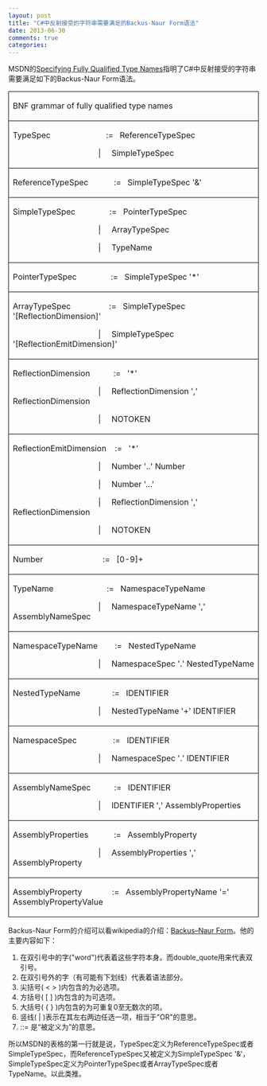 ```yaml
---
layout: post
title: "C#中反射接受的字符串需要满足的Backus-Naur Form语法"
date: 2013-06-30
comments: true
categories: 
---
```

<p>MSDN的<a href="http://msdn.microsoft.com/en-us/library/yfsftwz6%28v=vs.110%29.aspx">Specifying Fully Qualified Type Names</a>指明了C#中反射接受的字符串需要满足如下的Backus-Naur Form语法。</p>
<table>
<tbody>
<tr>
<td style="border-color: #000000; border-style: solid; border-width: 1px;">
<p>BNF grammar of fully qualified type names</p>
</td>
</tr>
<tr>
<td style="border-color: #000000; border-style: solid; border-width: 1px;">
<p>TypeSpec&nbsp;&nbsp;&nbsp;&nbsp;&nbsp;&nbsp;&nbsp;&nbsp;&nbsp;&nbsp;&nbsp;&nbsp;&nbsp;&nbsp;&nbsp;&nbsp;&nbsp;&nbsp;&nbsp;&nbsp;&nbsp;&nbsp;&nbsp;&nbsp;&nbsp; :=&nbsp;&nbsp; ReferenceTypeSpec</p>
<p>&nbsp;&nbsp;&nbsp;&nbsp;&nbsp;&nbsp;&nbsp;&nbsp;&nbsp;&nbsp;&nbsp;&nbsp;&nbsp;&nbsp;&nbsp;&nbsp;&nbsp;&nbsp;&nbsp;&nbsp;&nbsp;&nbsp;&nbsp;&nbsp;&nbsp;&nbsp;&nbsp;&nbsp;&nbsp;&nbsp;&nbsp;&nbsp;&nbsp;&nbsp;&nbsp;&nbsp;&nbsp;&nbsp;&nbsp; |&nbsp;&nbsp;&nbsp;&nbsp; SimpleTypeSpec</p>
</td>
</tr>
<tr>
<td style="border-color: #000000; border-style: solid; border-width: 1px;">
<p>ReferenceTypeSpec&nbsp;&nbsp;&nbsp;&nbsp;&nbsp;&nbsp;&nbsp;&nbsp;&nbsp;&nbsp;&nbsp; :=&nbsp;&nbsp; SimpleTypeSpec '&amp;'</p>
</td>
</tr>
<tr>
<td style="border-color: #000000; border-style: solid; border-width: 1px;">
<p>SimpleTypeSpec&nbsp;&nbsp;&nbsp;&nbsp;&nbsp;&nbsp;&nbsp;&nbsp;&nbsp;&nbsp;&nbsp;&nbsp;&nbsp;&nbsp;&nbsp; :=&nbsp;&nbsp; PointerTypeSpec</p>
<p>&nbsp;&nbsp;&nbsp;&nbsp;&nbsp;&nbsp;&nbsp;&nbsp;&nbsp;&nbsp;&nbsp;&nbsp;&nbsp;&nbsp;&nbsp;&nbsp;&nbsp;&nbsp;&nbsp;&nbsp;&nbsp;&nbsp;&nbsp;&nbsp;&nbsp;&nbsp;&nbsp;&nbsp;&nbsp;&nbsp;&nbsp;&nbsp;&nbsp;&nbsp;&nbsp;&nbsp;&nbsp;&nbsp;&nbsp; |&nbsp;&nbsp;&nbsp;&nbsp; ArrayTypeSpec</p>
<p>&nbsp;&nbsp;&nbsp;&nbsp;&nbsp;&nbsp;&nbsp;&nbsp;&nbsp;&nbsp;&nbsp;&nbsp;&nbsp;&nbsp;&nbsp;&nbsp;&nbsp;&nbsp;&nbsp;&nbsp;&nbsp;&nbsp;&nbsp;&nbsp;&nbsp;&nbsp;&nbsp;&nbsp;&nbsp;&nbsp;&nbsp;&nbsp;&nbsp;&nbsp;&nbsp;&nbsp;&nbsp;&nbsp;&nbsp; |&nbsp;&nbsp;&nbsp;&nbsp; TypeName</p>
</td>
</tr>
<tr>
<td style="border-color: #000000; border-style: solid; border-width: 1px;">
<p>PointerTypeSpec&nbsp;&nbsp;&nbsp;&nbsp;&nbsp;&nbsp;&nbsp;&nbsp;&nbsp;&nbsp;&nbsp;&nbsp;&nbsp;&nbsp;&nbsp; :=&nbsp;&nbsp; SimpleTypeSpec '*'</p>
</td>
</tr>
<tr>
<td style="border-color: #000000; border-style: solid; border-width: 1px;">
<p>ArrayTypeSpec&nbsp;&nbsp;&nbsp;&nbsp;&nbsp;&nbsp;&nbsp;&nbsp;&nbsp;&nbsp;&nbsp;&nbsp;&nbsp;&nbsp;&nbsp;&nbsp;&nbsp; :=&nbsp;&nbsp; SimpleTypeSpec '[ReflectionDimension]'</p>
<p>&nbsp;&nbsp;&nbsp;&nbsp;&nbsp;&nbsp;&nbsp;&nbsp;&nbsp;&nbsp;&nbsp;&nbsp;&nbsp;&nbsp;&nbsp;&nbsp;&nbsp;&nbsp;&nbsp;&nbsp;&nbsp;&nbsp;&nbsp;&nbsp;&nbsp;&nbsp;&nbsp;&nbsp;&nbsp;&nbsp;&nbsp;&nbsp;&nbsp;&nbsp;&nbsp;&nbsp;&nbsp;&nbsp;&nbsp; |&nbsp;&nbsp;&nbsp;&nbsp; SimpleTypeSpec '[ReflectionEmitDimension]'</p>
</td>
</tr>
<tr>
<td style="border-color: #000000; border-style: solid; border-width: 1px;">
<p>ReflectionDimension&nbsp;&nbsp;&nbsp;&nbsp;&nbsp;&nbsp;&nbsp;&nbsp;&nbsp;&nbsp; :=&nbsp;&nbsp; '*'</p>
<p>&nbsp;&nbsp;&nbsp;&nbsp;&nbsp;&nbsp;&nbsp;&nbsp;&nbsp;&nbsp;&nbsp;&nbsp;&nbsp;&nbsp;&nbsp;&nbsp;&nbsp;&nbsp;&nbsp;&nbsp;&nbsp;&nbsp;&nbsp;&nbsp;&nbsp;&nbsp;&nbsp;&nbsp;&nbsp;&nbsp;&nbsp;&nbsp;&nbsp;&nbsp;&nbsp;&nbsp;&nbsp;&nbsp;&nbsp; |&nbsp;&nbsp;&nbsp;&nbsp; ReflectionDimension ',' ReflectionDimension</p>
<p>&nbsp;&nbsp;&nbsp;&nbsp;&nbsp;&nbsp;&nbsp;&nbsp;&nbsp;&nbsp;&nbsp;&nbsp;&nbsp;&nbsp;&nbsp;&nbsp;&nbsp;&nbsp;&nbsp;&nbsp;&nbsp;&nbsp;&nbsp;&nbsp;&nbsp;&nbsp;&nbsp;&nbsp;&nbsp;&nbsp;&nbsp;&nbsp;&nbsp;&nbsp;&nbsp;&nbsp;&nbsp;&nbsp;&nbsp; |&nbsp;&nbsp;&nbsp;&nbsp; NOTOKEN</p>
</td>
</tr>
<tr>
<td style="border-color: #000000; border-style: solid; border-width: 1px;">
<p>ReflectionEmitDimension&nbsp;&nbsp;&nbsp; :=&nbsp;&nbsp; '*'</p>
<p>&nbsp;&nbsp;&nbsp;&nbsp;&nbsp;&nbsp;&nbsp;&nbsp;&nbsp;&nbsp;&nbsp;&nbsp;&nbsp;&nbsp;&nbsp;&nbsp;&nbsp;&nbsp;&nbsp;&nbsp;&nbsp;&nbsp;&nbsp;&nbsp;&nbsp;&nbsp;&nbsp;&nbsp;&nbsp;&nbsp;&nbsp;&nbsp;&nbsp;&nbsp;&nbsp;&nbsp;&nbsp;&nbsp;&nbsp; |&nbsp;&nbsp;&nbsp;&nbsp; Number '..' Number</p>
<p>&nbsp;&nbsp;&nbsp;&nbsp;&nbsp;&nbsp;&nbsp;&nbsp;&nbsp;&nbsp;&nbsp;&nbsp;&nbsp;&nbsp;&nbsp;&nbsp;&nbsp;&nbsp;&nbsp;&nbsp;&nbsp;&nbsp;&nbsp;&nbsp;&nbsp;&nbsp;&nbsp;&nbsp;&nbsp;&nbsp;&nbsp;&nbsp;&nbsp;&nbsp;&nbsp;&nbsp;&nbsp;&nbsp;&nbsp; |&nbsp;&nbsp;&nbsp;&nbsp; Number '&hellip;'</p>
<p>&nbsp;&nbsp;&nbsp;&nbsp;&nbsp;&nbsp;&nbsp;&nbsp;&nbsp;&nbsp;&nbsp;&nbsp;&nbsp;&nbsp;&nbsp;&nbsp;&nbsp;&nbsp;&nbsp;&nbsp;&nbsp;&nbsp;&nbsp;&nbsp;&nbsp;&nbsp;&nbsp;&nbsp;&nbsp;&nbsp;&nbsp;&nbsp;&nbsp;&nbsp;&nbsp;&nbsp;&nbsp;&nbsp;&nbsp; |&nbsp;&nbsp;&nbsp;&nbsp; ReflectionDimension ',' ReflectionDimension</p>
<p>&nbsp;&nbsp;&nbsp;&nbsp;&nbsp;&nbsp;&nbsp;&nbsp;&nbsp;&nbsp;&nbsp;&nbsp;&nbsp;&nbsp;&nbsp;&nbsp;&nbsp;&nbsp;&nbsp;&nbsp;&nbsp;&nbsp;&nbsp;&nbsp;&nbsp;&nbsp;&nbsp;&nbsp;&nbsp;&nbsp;&nbsp;&nbsp;&nbsp;&nbsp;&nbsp;&nbsp;&nbsp;&nbsp;&nbsp; |&nbsp;&nbsp;&nbsp;&nbsp; NOTOKEN</p>
</td>
</tr>
<tr>
<td style="border-color: #000000; border-style: solid; border-width: 1px;">
<p>Number&nbsp;&nbsp;&nbsp;&nbsp;&nbsp;&nbsp;&nbsp;&nbsp;&nbsp;&nbsp;&nbsp;&nbsp;&nbsp;&nbsp;&nbsp;&nbsp;&nbsp;&nbsp;&nbsp;&nbsp;&nbsp;&nbsp;&nbsp;&nbsp;&nbsp;&nbsp;&nbsp; :=&nbsp;&nbsp; [0-9]+</p>
</td>
</tr>
<tr>
<td style="border-color: #000000; border-style: solid; border-width: 1px;">
<p>TypeName&nbsp;&nbsp;&nbsp;&nbsp;&nbsp;&nbsp;&nbsp;&nbsp;&nbsp;&nbsp;&nbsp;&nbsp;&nbsp;&nbsp;&nbsp;&nbsp;&nbsp;&nbsp;&nbsp;&nbsp;&nbsp;&nbsp;&nbsp;&nbsp; :=&nbsp;&nbsp; NamespaceTypeName</p>
<p>&nbsp;&nbsp;&nbsp;&nbsp;&nbsp;&nbsp;&nbsp;&nbsp;&nbsp;&nbsp;&nbsp;&nbsp;&nbsp;&nbsp;&nbsp;&nbsp;&nbsp;&nbsp;&nbsp;&nbsp;&nbsp;&nbsp;&nbsp;&nbsp;&nbsp;&nbsp;&nbsp;&nbsp;&nbsp;&nbsp;&nbsp;&nbsp;&nbsp;&nbsp;&nbsp;&nbsp;&nbsp;&nbsp;&nbsp; |&nbsp;&nbsp;&nbsp;&nbsp; NamespaceTypeName ',' AssemblyNameSpec</p>
</td>
</tr>
<tr>
<td style="border-color: #000000; border-style: solid; border-width: 1px;">
<p>NamespaceTypeName&nbsp;&nbsp;&nbsp;&nbsp;&nbsp;&nbsp;&nbsp; :=&nbsp;&nbsp; NestedTypeName</p>
<p>&nbsp;&nbsp;&nbsp;&nbsp;&nbsp;&nbsp;&nbsp;&nbsp;&nbsp;&nbsp;&nbsp;&nbsp;&nbsp;&nbsp;&nbsp;&nbsp;&nbsp;&nbsp;&nbsp;&nbsp;&nbsp;&nbsp;&nbsp;&nbsp;&nbsp;&nbsp;&nbsp;&nbsp;&nbsp;&nbsp;&nbsp;&nbsp;&nbsp;&nbsp;&nbsp;&nbsp;&nbsp;&nbsp;&nbsp; |&nbsp;&nbsp;&nbsp;&nbsp; NamespaceSpec '.' NestedTypeName</p>
</td>
</tr>
<tr>
<td style="border-color: #000000; border-style: solid; border-width: 1px;">
<p>NestedTypeName&nbsp;&nbsp;&nbsp;&nbsp;&nbsp;&nbsp;&nbsp;&nbsp;&nbsp;&nbsp;&nbsp;&nbsp;&nbsp;&nbsp; :=&nbsp;&nbsp; IDENTIFIER</p>
<p>&nbsp;&nbsp;&nbsp;&nbsp;&nbsp;&nbsp;&nbsp;&nbsp;&nbsp;&nbsp;&nbsp;&nbsp;&nbsp;&nbsp;&nbsp;&nbsp;&nbsp;&nbsp;&nbsp;&nbsp;&nbsp;&nbsp;&nbsp;&nbsp;&nbsp;&nbsp;&nbsp;&nbsp;&nbsp;&nbsp;&nbsp;&nbsp;&nbsp;&nbsp;&nbsp;&nbsp;&nbsp;&nbsp;&nbsp; |&nbsp;&nbsp;&nbsp;&nbsp; NestedTypeName '+' IDENTIFIER</p>
</td>
</tr>
<tr>
<td style="border-color: #000000; border-style: solid; border-width: 1px;">
<p>NamespaceSpec&nbsp;&nbsp;&nbsp;&nbsp;&nbsp;&nbsp;&nbsp;&nbsp;&nbsp;&nbsp;&nbsp;&nbsp;&nbsp;&nbsp;&nbsp;&nbsp; :=&nbsp;&nbsp; IDENTIFIER</p>
<p>&nbsp;&nbsp;&nbsp;&nbsp;&nbsp;&nbsp;&nbsp;&nbsp;&nbsp;&nbsp;&nbsp;&nbsp;&nbsp;&nbsp;&nbsp;&nbsp;&nbsp;&nbsp;&nbsp;&nbsp;&nbsp;&nbsp;&nbsp;&nbsp;&nbsp;&nbsp;&nbsp;&nbsp;&nbsp;&nbsp;&nbsp;&nbsp;&nbsp;&nbsp;&nbsp;&nbsp;&nbsp;&nbsp;&nbsp; |&nbsp;&nbsp;&nbsp;&nbsp; NamespaceSpec '.' IDENTIFIER</p>
</td>
</tr>
<tr>
<td style="border-color: #000000; border-style: solid; border-width: 1px;">
<p>AssemblyNameSpec&nbsp;&nbsp;&nbsp;&nbsp;&nbsp;&nbsp;&nbsp;&nbsp;&nbsp;&nbsp; :=&nbsp;&nbsp; IDENTIFIER</p>
<p>&nbsp;&nbsp;&nbsp;&nbsp;&nbsp;&nbsp;&nbsp;&nbsp;&nbsp;&nbsp;&nbsp;&nbsp;&nbsp;&nbsp;&nbsp;&nbsp;&nbsp;&nbsp;&nbsp;&nbsp;&nbsp;&nbsp;&nbsp;&nbsp;&nbsp;&nbsp;&nbsp;&nbsp;&nbsp;&nbsp;&nbsp;&nbsp;&nbsp;&nbsp;&nbsp;&nbsp;&nbsp;&nbsp;&nbsp; |&nbsp;&nbsp;&nbsp;&nbsp; IDENTIFIER ',' AssemblyProperties</p>
</td>
</tr>
<tr>
<td style="border-color: #000000; border-style: solid; border-width: 1px;">
<p>AssemblyProperties&nbsp;&nbsp;&nbsp;&nbsp;&nbsp;&nbsp;&nbsp;&nbsp;&nbsp;&nbsp;&nbsp; :=&nbsp;&nbsp; AssemblyProperty</p>
<p>&nbsp;&nbsp;&nbsp;&nbsp;&nbsp;&nbsp;&nbsp;&nbsp;&nbsp;&nbsp;&nbsp;&nbsp;&nbsp;&nbsp;&nbsp;&nbsp;&nbsp;&nbsp;&nbsp;&nbsp;&nbsp;&nbsp;&nbsp;&nbsp;&nbsp;&nbsp;&nbsp;&nbsp;&nbsp;&nbsp;&nbsp;&nbsp;&nbsp;&nbsp;&nbsp;&nbsp;&nbsp;&nbsp;&nbsp; |&nbsp;&nbsp;&nbsp;&nbsp; AssemblyProperties ',' AssemblyProperty</p>
</td>
</tr>
<tr>
<td style="border-color: #000000; border-style: solid; border-width: 1px;">
<p>AssemblyProperty&nbsp;&nbsp;&nbsp;&nbsp;&nbsp;&nbsp;&nbsp;&nbsp;&nbsp;&nbsp;&nbsp;&nbsp;&nbsp; :=&nbsp;&nbsp; AssemblyPropertyName '=' AssemblyPropertyValue</p>
</td>
</tr>
</tbody>
</table>
<p>Backus-Naur Form的介绍可以看wikipedia的介绍：<a href="http://en.wikipedia.org/wiki/Backus%E2%80%93Naur_Form">Backus&ndash;Naur Form</a>。他的主要内容如下：</p>
<ol>
<li>在双引号中的字("word")代表着这些字符本身。而double_quote用来代表双引号。</li>
<li>在双引号外的字（有可能有下划线）代表着语法部分。</li>
<li>尖括号( &lt; &gt; )内包含的为必选项。</li>
<li>方括号( [ ] )内包含的为可选项。</li>
<li>大括号( { } )内包含的为可重复0至无数次的项。</li>
<li>竖线( | )表示在其左右两边任选一项，相当于"OR"的意思。</li>
<li>::= 是&ldquo;被定义为&rdquo;的意思。</li>
</ol>
<p>所以MSDN的表格的第一行就是说，TypeSpec定义为ReferenceTypeSpec或者SimpleTypeSpec，而ReferenceTypeSpec又被定义为SimpleTypeSpec '&amp;'，SimpleTypeSpec定义为PointerTypeSpec或者ArrayTypeSpec或者TypeName。以此类推。</p>